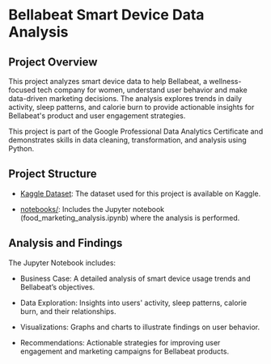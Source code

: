 # Bellabeat Smart Device Data Analysis
## Project Overview
This project analyzes smart device data to help Bellabeat, a wellness-focused tech company for women, understand user behavior and make data-driven marketing decisions. The analysis explores trends in daily activity, sleep patterns, and calorie burn to provide actionable insights for Bellabeat's product and user engagement strategies.

This project is part of the Google Professional Data Analytics Certificate and demonstrates skills in data cleaning, transformation, and analysis using Python.

## Project Structure
- [Kaggle Dataset](https://www.kaggle.com/datasets/arashnic/fitbit): The dataset used for this project is available on Kaggle.
  
- [notebooks/](https://github.com/iamganeshg18/food_marketing_campaign_analysis/blob/main/notebooks/food_marketing_analysis.ipynb): Includes the Jupyter notebook (food_marketing_analysis.ipynb) where the analysis is performed.

## Analysis and Findings
The Jupyter Notebook includes:

- Business Case: A detailed analysis of smart device usage trends and Bellabeat’s objectives.

- Data Exploration: Insights into users' activity, sleep patterns, calorie burn, and their relationships.

- Visualizations: Graphs and charts to illustrate findings on user behavior.

- Recommendations: Actionable strategies for improving user engagement and marketing campaigns for Bellabeat products.
